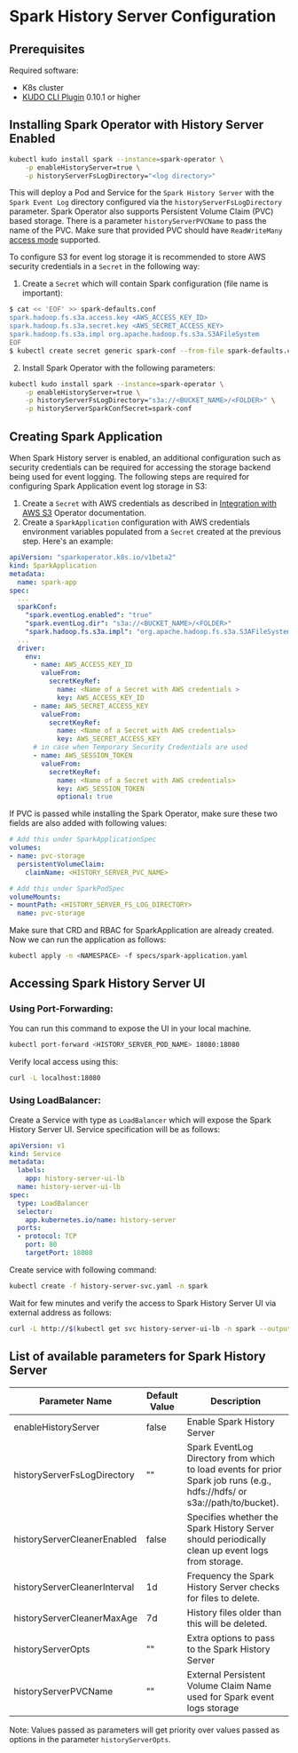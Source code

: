 # Spark History Server Configuration

## Prerequisites

Required software:
* K8s cluster
* [KUDO CLI Plugin](https://kudo.dev/docs/#install-kudo-cli) 0.10.1 or higher

## Installing Spark Operator with History Server Enabled

```bash
kubectl kudo install spark --instance=spark-operator \
    -p enableHistoryServer=true \
    -p historyServerFsLogDirectory="<log directory>"
```
This will deploy a Pod and Service for the `Spark History Server` with the `Spark Event Log` directory configured via the `historyServerFsLogDirectory` parameter. Spark Operator also supports Persistent Volume Claim (PVC) based storage. There is a parameter `historyServerPVCName` to pass the name of the PVC. Make sure that provided PVC should have `ReadWriteMany` [access mode](https://kubernetes.io/docs/concepts/storage/persistent-volumes/#access-modes) supported.

To configure S3 for event log storage it is recommended to store AWS security credentials in a `Secret` in the following way:
1) Create a `Secret` which will contain Spark configuration (file name is important):
```bash
$ cat << 'EOF' >> spark-defaults.conf
spark.hadoop.fs.s3a.access.key <AWS_ACCESS_KEY_ID>
spark.hadoop.fs.s3a.secret.key <AWS_SECRET_ACCESS_KEY>
spark.hadoop.fs.s3a.impl org.apache.hadoop.fs.s3a.S3AFileSystem
EOF
$ kubectl create secret generic spark-conf --from-file spark-defaults.conf --namespace spark
```

2) Install Spark Operator with the following parameters:
```bash
kubectl kudo install spark --instance=spark-operator \
    -p enableHistoryServer=true \
    -p historyServerFsLogDirectory="s3a://<BUCKET_NAME>/<FOLDER>" \
    -p historyServerSparkConfSecret=spark-conf
```

## Creating Spark Application

When Spark History server is enabled, an additional configuration such as security credentials can be required for 
accessing the storage backend being used for event logging. 
The following steps are required for configuring Spark Application event log storage in S3:

1) Create a `Secret` with AWS credentials as described in [Integration with AWS S3](configuration.md#integration-with-aws-s3) Operator documentation.
2) Create a `SparkApplication` configuration with AWS credentials environment variables populated from a `Secret` created at the previous step. Here's an example:
```yaml
apiVersion: "sparkoperator.k8s.io/v1beta2"
kind: SparkApplication
metadata:
  name: spark-app
spec:
  ...
  sparkConf:
    "spark.eventLog.enabled": "true"
    "spark.eventLog.dir": "s3a://<BUCKET_NAME>/<FOLDER>"
    "spark.hadoop.fs.s3a.impl": "org.apache.hadoop.fs.s3a.S3AFileSystem"
  ...
  driver:
    env:
      - name: AWS_ACCESS_KEY_ID
        valueFrom:
          secretKeyRef:
            name: <Name of a Secret with AWS credentials >
            key: AWS_ACCESS_KEY_ID
      - name: AWS_SECRET_ACCESS_KEY
        valueFrom:
          secretKeyRef:
            name: <Name of a Secret with AWS credentials>
            key: AWS_SECRET_ACCESS_KEY
      # in case when Temporary Security Credentials are used
      - name: AWS_SESSION_TOKEN
        valueFrom:
          secretKeyRef:
            name: <Name of a Secret with AWS credentials>
            key: AWS_SESSION_TOKEN
            optional: true
```

If PVC is passed while installing the Spark Operator, make sure these two fields are also added with following values:

```yaml
# Add this under SparkApplicationSpec
volumes:
- name: pvc-storage
  persistentVolumeClaim:
    claimName: <HISTORY_SERVER_PVC_NAME>

# Add this under SparkPodSpec
volumeMounts:
- mountPath: <HISTORY_SERVER_FS_LOG_DIRECTORY>
  name: pvc-storage
```

Make sure that CRD and RBAC for SparkApplication are already created. Now we can run the application as follows:

```bash
kubectl apply -n <NAMESPACE> -f specs/spark-application.yaml
```

## Accessing Spark History Server UI

### Using Port-Forwarding:

You can run this command to expose the UI in your local machine.

```bash
kubectl port-forward <HISTORY_SERVER_POD_NAME> 18080:18080
```

Verify local access using this:

```bash
curl -L localhost:18080
```

### Using LoadBalancer:

Create a Service with type as `LoadBalancer` which will expose the Spark History Server UI. Service specification will be as follows:

```yaml
apiVersion: v1
kind: Service
metadata:
  labels:
    app: history-server-ui-lb
  name: history-server-ui-lb
spec:
  type: LoadBalancer
  selector:
    app.kubernetes.io/name: history-server
  ports:
  - protocol: TCP
    port: 80
    targetPort: 18080
```

Create service with following command:

```bash
kubectl create -f history-server-svc.yaml -n spark
```

Wait for few minutes and verify the access to Spark History Server UI via external address as follows:

```bash
curl -L http://$(kubectl get svc history-server-ui-lb -n spark --output jsonpath='{.status.loadBalancer.ingress[*].hostname}')
```

## List of available parameters for Spark History Server

| Parameter Name               | Default Value |  Description                                                                                                              |
| --------------               | ------------- |  -----------                                                                                                              |
| enableHistoryServer          | false         | Enable Spark History Server                                                                                               |
| historyServerFsLogDirectory  | ""            | Spark EventLog Directory from which to load events for prior Spark job runs (e.g., hdfs://hdfs/ or s3a://path/to/bucket). |
| historyServerCleanerEnabled  | false         | Specifies whether the Spark History Server should periodically clean up event logs from storage.                          |
| historyServerCleanerInterval | 1d            | Frequency the Spark History Server checks for files to delete.                                                            |
| historyServerCleanerMaxAge   | 7d            | History files older than this will be deleted.                                                                            |
| historyServerOpts            | ""            | Extra options to pass to the Spark History Server                                                                         |
| historyServerPVCName         | ""            | External Persistent Volume Claim Name used for Spark event logs storage                                                   |

Note: Values passed as parameters will get priority over values passed as options in the parameter `historyServerOpts`.

